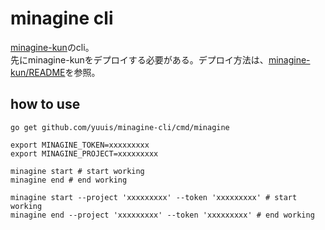 # minagine cli

[minagine-kun](https://github.com/yuuis/minagine-kun)のcli。  
先にminagine-kunをデプロイする必要がある。デプロイ方法は、[minagine-kun/README](https://github.com/yuuis/minagine-kun/blob/master/README.md)を参照。

## how to use

```shell script
go get github.com/yuuis/minagine-cli/cmd/minagine
```

```shell script
export MINAGINE_TOKEN=xxxxxxxxx
export MINAGINE_PROJECT=xxxxxxxxx

minagine start # start working
minagine end # end working
```

```shell script
minagine start --project 'xxxxxxxxx' --token 'xxxxxxxxx' # start working
minagine end --project 'xxxxxxxxx' --token 'xxxxxxxxx' # end working
```
